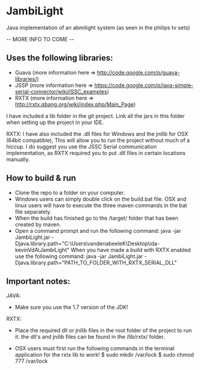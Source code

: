 JambiLight
==========

Java implementation of an abmilight system (as seen in the philips tv sets)

-- MORE INFO TO COME --


Uses the following libraries:
---------------------------------
- Guava (more information here => http://code.google.com/p/guava-libraries/)
- JSSP (more information here => https://code.google.com/p/java-simple-serial-connector/wiki/jSSC_examples)
- RXTX (more information here => http://rxtx.qbang.org/wiki/index.php/Main_Page)

I have included a lib folder in the git project. Link all the jars in this folder when setting up the project in your IDE.

RXTX:
I have also included the .dll files for Windows and the jnilib for OSX (64bit compatible), This will allow you to run the project without much of a hiccup.
I do suggest you use the JSSC Serial communication implementation, as RXTX required you to put .dll files in certain locations manually.

How to build & run
---------------------------------
- Clone the repo to a folder on your computer.
- Windows users can simply double click on the build.bat file.
  OSX and linux users will have to execute the three maven commands in the bat file separately.
- When the build has finished go to the /target/ folder that has been created by maven.
- Open a command prompt and run the following command: java -jar JambiLight.jar -Djava.library.path="C:\Users\vandenabeeleK\Desktop\ida-kevinVdA\JambiLight\"
  When you have made a build with RXTX enabled use the following command: java -jar JambiLight.jar -Djava.library.path="PATH_TO_FOLDER_WITH_RXTX_SERIAL_DLL"

Important notes:
---------------------------------
JAVA:
- Make sure you use the 1.7 version of the JDK!

RXTX:
- Place the required dll or jnilib files in the root folder of the project to run it.
the dll's and jnilib files can be found in the /lib/rxtx/ folder.

- OSX users must first run the following commands in the terminal application for the rxtx lib to work!
$ sudo mkdir /var/lock
$ sudo chmod 777 /var/lock